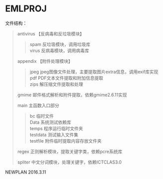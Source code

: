 # 												<div class="align-center">EMLPROJ</div>
文件结构：
>antivirus 【反病毒和反垃圾模块】
>>spam 反垃圾模块，调用垃圾库</br> 
>>virus 反病毒模块，调用病毒库
>
>appendix 【附件处理模块】
>>jpeg jpeg图像文件处理，主要提取图片extra信息，调用exif库实现</br> 
>>pdf PDF文本文件提取和附加信息提取</br> 
>>zips 解压缩文件提取和处理</br> 
>
>gmime 邮件格式解析和附件提取，依赖gmime2.6.11实现
>
>main 主函数入口部分
>>bc 临时文件</br> 
>>Data 系统测试依赖库</br> 
>>temps 程序运行临时文件夹</br>
>>testdata 测试输入文件集</br>
>>testfile 附件临时提取内容存放文件夹</br>
>
>regex 正则解析模块，提取关键字类，依赖pcre系统库
>
>spliter 中文分词模块，处理关键字，依赖ICTCLAS3.0



NEWPLAN 2016.3.11

